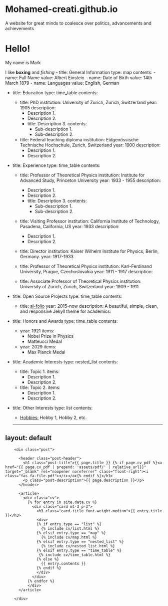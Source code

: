 # Mohamed-creati.github.io
A website for great minds to coalesce over politics, advancements and achievements
<h1>Hello!</h1>
<p>My name is Mark</p>
<p>I like <b>boxing</b> and <i>fishing</i>
- title: General Information
  type: map
  contents:
    - name: Full Name
      value: Albert Einstein
    - name: Date of Birth
      value: 14th March 1879
    - name: Languages
      value: English, German

- title: Education
  type: time_table
  contents:
    - title: PhD
      institution: University of Zurich, Zurich, Switzerland
      year: 1905
      description:
        - Description 1.
        - Description 2.
        - title: Description 3.
          contents:
            - Sub-description 1.
            - Sub-description 2.
    - title: Federal teaching diploma
      institution: Eidgenössische Technische Hochschule, Zurich, Switzerland
      year: 1900
      description:
        - Description 1.
        - Description 2.

- title: Experience
  type: time_table
  contents:
    - title: Professor of Theoretical Physics
      institution: Institute for Advanced Study, Princeton University
      year: 1933 - 1955
      description:
        - Description 1.
        - Description 2.
        - title: Description 3.
          contents:
            - Sub-description 1.
            - Sub-description 2.
    - title: Visiting Professor
      institution: California Institute of Technology, Pasadena, California, US
      year: 1933
      description:
        - Description 1.
        - Description 2.

    - title: Director
      institution: Kaiser Wilhelm Institute for Physics, Berlin, Germany.
      year: 1917-1933

    - title: Professor of Theoretical Physics
      institution: Karl-Ferdinand University, Prague, Czechoslovakia
      year: 1911 - 1917
      description:

    - title: Associate Professor of Theoretical Physics
      institution: University of Zurich, Zurich, Switzerland
      year: 1909 - 1911

- title: Open Source Projects
  type: time_table
  contents:
    - title: <a href="https://github.com/alshedivat/al-folio">al-folio</a>
      year: 2015-now
      description: A beautiful, simple, clean, and responsive Jekyll theme for academics.

- title: Honors and Awards
  type: time_table
  contents:
    - year: 1921
      items: 
        - Nobel Prize in Physics 
        - Matteucci Medal
    - year: 2029
      items: 
        - Max Planck Medal

- title: Academic Interests
  type: nested_list
  contents:
    - title: Topic 1.
      items: 
        - Description 1.
        - Description 2.
    - title: Topic 2.
      items:
        - Description 1.
        - Description 2.

- title: Other Interests
  type: list
  contents:
    - <u>Hobbies:</u> Hobby 1, Hobby 2, etc.
  
  
  ---
layout: default
---
<!-- _layouts/cv.html -->
        <div class="post">

          <header class="post-header">
            <h1 class="post-title">{{ page.title }} {% if page.cv_pdf %}<a href="{{ page.cv_pdf | prepend: 'assets/pdf/' | relative_url}}" target="_blank" rel="noopener noreferrer" class="float-right"><i class="fas fa-file-pdf"></i></a>{% endif %}</h1>
            <p class="post-description">{{ page.description }}</p>
          </header>

          <article>
            <div class="cv">
              {% for entry in site.data.cv %}
                <div class="card mt-3 p-3">
                  <h3 class="card-title font-weight-medium">{{ entry.title }}</h3>
                  <div>
                  {% if entry.type == "list" %}
                    {% include cv/list.html %}
                  {% elsif entry.type == "map" %}
                    {% include cv/map.html %}
                  {% elsif entry.type == "nested_list" %}
                    {% include cv/nested_list.html %}
                  {% elsif entry.type == "time_table" %}
                   {% include cv/time_table.html %}
                  {% else %}
                    {{ entry.contents }}
                  {% endif %}
                  </div>
                </div>
              {% endfor %}
              </div>
          </article>

        </div>
